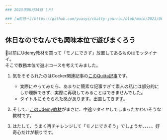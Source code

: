```yaml
---
### 2023年06月34日 (ド)

### [◀️前日へ](https://github.com/yuasys/chatty-journal/blob/main/2023/06/2023-06-02.md)--- 2023(令和5)年6月3日(土)赤口 ---[翌日へ▶️](https://github.com/yuasys/chatty-journal/blob/main/2023/06/2023-06-04.md)
---
```


## 休日なのでなんでも興味本位で遊びまくろう

📌以前にUdemy教材を買って「モノにできず」放置してあるものはモッタイナイ。  
そこで教務本位で遊ぶコースを考えてみました。

1. 気をそそられたのはCocker関連記事の[このQuiita記事](https://qiita.com/takoraisutaro/items/da90d5e4b6027e36bcbd)です。

   - 実際にやってみたら、あまりに簡素な記事すぎて素人の私には部分的にしか理解できず、実際に再現してみることはできませんでした。
   - タイトルにそそられた感があります。出直してきます。


3. そして、[このUdemy教材](https://www.udemy.com/course/pythondjango-a/)がまさに、中途リタイヤしてしまったかわいそうな教材です。
4. はたして、うまく再チャレンジして「モノにできそう」でしょうか、、、、、好奇心だけが頼りです。



